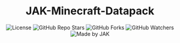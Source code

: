 <div align=center>

# JAK-Minecraft-Datapack
![License](https://img.shields.io/github/license/Jonak-Adipta-Kalita/JAK-Minecraft-Datapack?style=for-the-badge)
![GitHub Repo Stars](https://img.shields.io/github/stars/Jonak-Adipta-Kalita/JAK-Minecraft-Datapack?style=for-the-badge)
![GitHub Forks](https://img.shields.io/github/forks/Jonak-Adipta-Kalita/JAK-Minecraft-Datapack?style=for-the-badge)
![GitHub Watchers](https://img.shields.io/github/watchers/Jonak-Adipta-Kalita/JAK-Minecraft-Datapack?style=for-the-badge)
![Made by JAK](https://img.shields.io/badge/BeastNight%20TV-Made%20by%20JAK-blue?style=for-the-badge)

</div>
